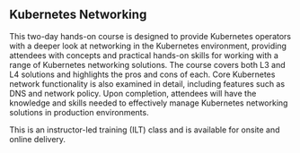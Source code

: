 ## Kubernetes Networking

This two-day hands-on course is designed to provide Kubernetes operators with a deeper look at networking in the Kubernetes environment, providing attendees with concepts and practical hands-on skills for working with a range of Kubernetes networking solutions. The course covers both L3 and L4 solutions and highlights the pros and cons of each. Core Kubernetes network functionality is also examined in detail, including features such as DNS and network policy. Upon completion, attendees will have the knowledge and skills needed to effectively manage Kubernetes networking solutions in production environments.

This is an instructor-led training (ILT) class and is available for onsite and online delivery.
